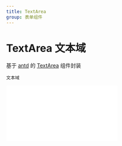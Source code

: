 ```yaml
---
title: TextArea
group: 表单组件
---
```


# TextArea 文本域

基于 <a href="https://ant-design.antgroup.com/index-cn" target="_blank">antd</a> 的 <a href="https://ant-design.antgroup.com/components/input-cn#inputtextarea" target="_blank">TextArea</a> 组件封装

<code src='./components/TextArea.tsx'>文本域</code>

<embed src="./index.md#L16-L20"></embed>
